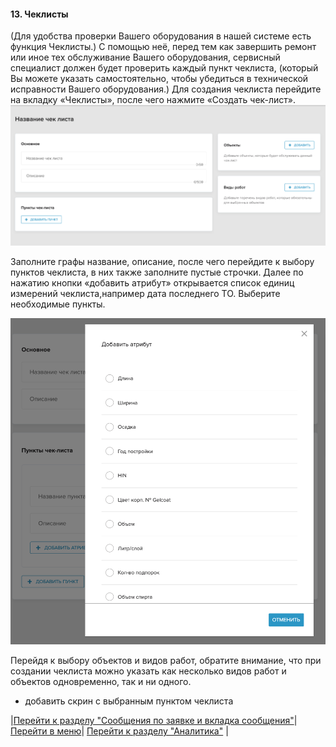 #### 13. Чеклисты

(Для удобства проверки Вашего оборудования в нашей системе есть функция Чеклисты.) С помощью неё, перед тем как завершить ремонт или иное тех обслуживание Вашего оборудования, сервисный специалист должен будет проверить каждый пункт чеклиста, (который Вы можете указать самостоятельно, чтобы убедиться в технической исправности Вашего оборудования.)
 Для создания чеклиста перейдите на вкладку «Чеклисты», после чего нажмите «Создать чек-лист».
![25.png](/attachments/images/25.png)

Заполните графы название, описание, после чего перейдите к выбору пунктов чеклиста, в них также заполните пустые строчки. Далее по нажатию кнопки «добавить атрибут» открывается список единиц измерений чеклиста,например дата последнего ТО. Выберите необходимые пункты.

![26.png](/attachments/images/26.png)

Перейдя к выбору объектов и видов работ, обратите внимание, что при создании чеклиста можно указать как несколько видов работ и объектов одновременно, так и ни одного.


+ добавить скрин с выбранным пунктом чеклиста

|[Перейти к разделу "Сообщения по заявке и вкладка сообщения"](./Messages.md)|[Перейти в меню](http://wiki.hubex.ru)| [Перейти к разделу "Аналитика"](./Analytics.md) |
